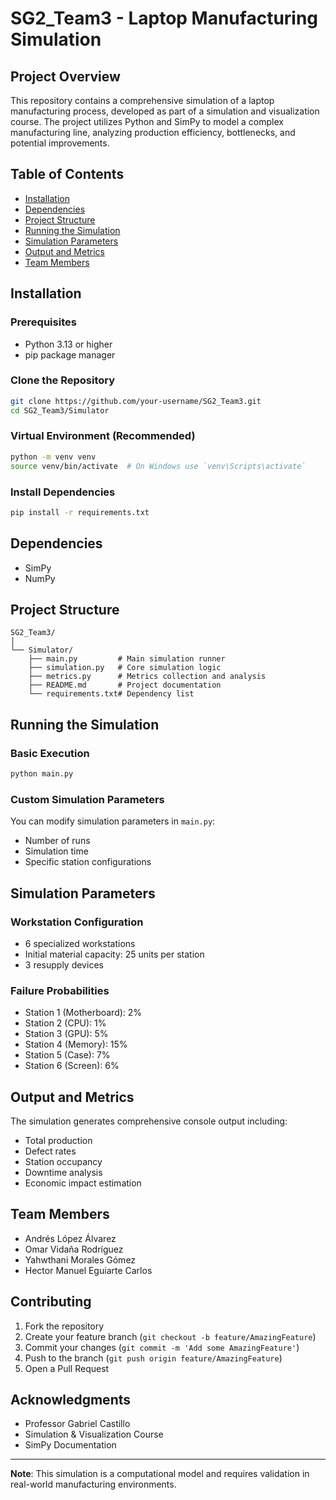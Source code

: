 # SG2_Team3 - Laptop Manufacturing Simulation

## Project Overview

This repository contains a comprehensive simulation of a laptop manufacturing process, developed as part of a simulation and visualization course. The project utilizes Python and SimPy to model a complex manufacturing line, analyzing production efficiency, bottlenecks, and potential improvements.

## Table of Contents
- [Installation](#installation)
- [Dependencies](#dependencies)
- [Project Structure](#project-structure)
- [Running the Simulation](#running-the-simulation)
- [Simulation Parameters](#simulation-parameters)
- [Output and Metrics](#output-and-metrics)
- [Team Members](#team-members)

## Installation

### Prerequisites
- Python 3.13 or higher
- pip package manager

### Clone the Repository
```bash
git clone https://github.com/your-username/SG2_Team3.git
cd SG2_Team3/Simulator
```

### Virtual Environment (Recommended)
```bash
python -m venv venv
source venv/bin/activate  # On Windows use `venv\Scripts\activate`
```

### Install Dependencies
```bash
pip install -r requirements.txt
```

## Dependencies
- SimPy
- NumPy

## Project Structure
```
SG2_Team3/
│
└── Simulator/
    ├── main.py         # Main simulation runner
    ├── simulation.py   # Core simulation logic
    ├── metrics.py      # Metrics collection and analysis
    ├── README.md       # Project documentation
    └── requirements.txt# Dependency list
```

## Running the Simulation

### Basic Execution
```bash
python main.py
```

### Custom Simulation Parameters
You can modify simulation parameters in `main.py`:
- Number of runs
- Simulation time
- Specific station configurations

## Simulation Parameters

### Workstation Configuration
- 6 specialized workstations
- Initial material capacity: 25 units per station
- 3 resupply devices

### Failure Probabilities
- Station 1 (Motherboard): 2%
- Station 2 (CPU): 1%
- Station 3 (GPU): 5%
- Station 4 (Memory): 15%
- Station 5 (Case): 7%
- Station 6 (Screen): 6%

## Output and Metrics

The simulation generates comprehensive console output including:
- Total production
- Defect rates
- Station occupancy
- Downtime analysis
- Economic impact estimation

## Team Members
- Andrés López Álvarez
- Omar Vidaña Rodríguez
- Yahwthani Morales Gómez
- Hector Manuel Eguiarte Carlos

## Contributing
1. Fork the repository
2. Create your feature branch (`git checkout -b feature/AmazingFeature`)
3. Commit your changes (`git commit -m 'Add some AmazingFeature'`)
4. Push to the branch (`git push origin feature/AmazingFeature`)
5. Open a Pull Request

## Acknowledgments
- Professor Gabriel Castillo
- Simulation & Visualization Course
- SimPy Documentation

---

**Note**: This simulation is a computational model and requires validation in real-world manufacturing environments.
